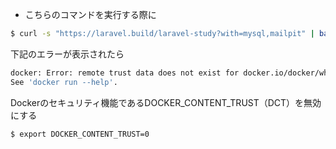 - こちらのコマンドを実行する際に
```bash
$ curl -s "https://laravel.build/laravel-study?with=mysql,mailpit" | bash
```
下記のエラーが表示されたら
```bash
docker: Error: remote trust data does not exist for docker.io/docker/whalesay: notary.docker.io does not have trust data for docker.io/docker/whalesay.
See 'docker run --help'.
```
Dockerのセキュリティ機能であるDOCKER_CONTENT_TRUST（DCT）を無効にする
```bash
$ export DOCKER_CONTENT_TRUST=0
```